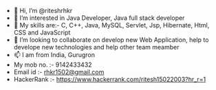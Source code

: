 - 👋 Hi, I’m @riteshrhkr
- 👀 I’m interested in  Java Developer, Java full stack developer
- 🌱 My skills are:- C, C++, Java, MySQL, Servlet, Jsp, Hibernate, Html, CSS and JavaScript
- 💞️ I’m looking to collaborate on develop new Web Application, help to develope new technologies and help other team meamber
- 📫 I am from India, Gurugron
- My mob no. :- 9142433432
- Email id :- rhkr1502@gmail.com
- HackerRank :- https://www.hackerrank.com/ritesh15022003?hr_r=1

<!---
riteshrhkr/riteshrhkr is a ✨ special ✨ repository because its `README.md` (this file) appears on your GitHub profile.
You can click the Preview link to take a look at your changes.
--->
